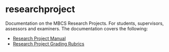 # researchproject
Documentation on the MBCS Research Projects.  For students, supervisors, assessors and examiners. The documentation covers the following:

* [Research Project Manual](rp-project-manual.md)
* [Research Project Grading Rubrics](rp-project-rubrics.md)
